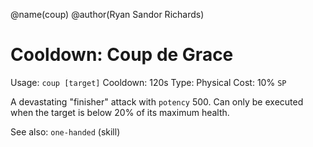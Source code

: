 @name(coup)
@author(Ryan Sandor Richards)

# Cooldown: Coup de Grace
Usage: `coup [target]`
Cooldown: 120s
Type: Physical
Cost: 10% `SP`

A devastating "finisher" attack with `potency` 500. Can only be executed when
the target is below 20% of its maximum health.

See also: `one-handed` (skill)
